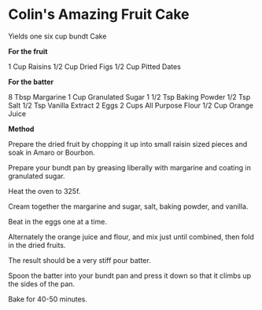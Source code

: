 # Colin's Amazing Fruit Cake

Yields one six cup bundt Cake

**For the fruit**

1 Cup Raisins
1/2 Cup Dried Figs
1/2 Cup Pitted Dates

**For the batter**

8 Tbsp Margarine
1 Cup Granulated Sugar
1 1/2 Tsp Baking Powder
1/2 Tsp Salt
1/2 Tsp Vanilla Extract
2 Eggs
2 Cups All Purpose Flour
1/2 Cup Orange Juice

**Method**

Prepare the dried fruit by chopping it up into small raisin sized pieces and soak in Amaro or Bourbon.

Prepare your bundt pan by greasing liberally with margarine and coating in granulated sugar.

Heat the oven to 325f.

Cream together the margarine and sugar, salt, baking powder, and vanilla.

Beat in the eggs one at a time.

Alternately the orange juice and flour, and mix just until combined, then fold in the dried fruits.

The result should be a very stiff pour batter.

Spoon the batter into your bundt pan and press it down so that it climbs up the sides of the pan.

Bake for 40-50 minutes.
